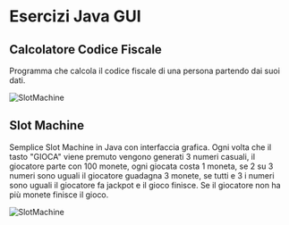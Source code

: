 # Esercizi Java GUI

## Calcolatore Codice Fiscale
Programma che calcola il codice fiscale di una persona partendo dai suoi dati.

![SlotMachine](https://i.imgur.com/VXA6v2i.png)

## Slot Machine
Semplice Slot Machine in Java con interfaccia grafica.
Ogni volta che il tasto "GIOCA" viene premuto vengono generati 3 numeri casuali, il giocatore parte con 100 monete, ogni giocata costa 1 moneta, se 2 su 3 numeri sono uguali il giocatore guadagna 3 monete, se tutti e 3 i numeri sono uguali il giocatore fa jackpot e il gioco finisce. Se il giocatore non ha più monete finisce il gioco.

![SlotMachine](https://i.imgur.com/W3qnBmp.png)

